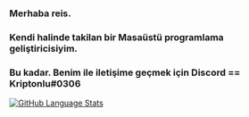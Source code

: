 ### Merhaba reis.
### Kendi halinde takilan bir Masaüstü programlama geliştiricisiyim.
### Bu kadar. Benim ile iletişime geçmek için Discord == Kriptonlu#0306

<!--
**i5-7200u/i5-7200u** is a ✨ _special_ ✨ repository because its `README.md` (this file) appears on your GitHub profile.

Here are some ideas to get you started:

- 🔭 I’m currently working on ...
- 🌱 I’m currently learning ...
- 👯 I’m looking to collaborate on ...
- 🤔 I’m looking for help with ...
- 💬 Ask me about ...
- 📫 How to reach me: ...
- 😄 Pronouns: ...
- ⚡ Fun fact: ...
-->
[![GitHub Language Stats](https://github-readme-stats.vercel.app/api/top-langs/?username=i5-7200u&theme=merko)]()
